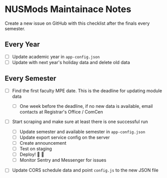 NUSMods Maintainace Notes
=========================

Create a new issue on GitHub with this checklist after the finals every semester.

## Every Year 

- [ ] Update academic year in `app-config.json` 
- [ ] Update with next year's holiday data and delete old data 

## Every Semester

- [ ] Find the first faculty MPE date. This is the deadline for updating module data
    - [ ] One week before the deadline, if no new data is available, email contacts at Registrar's Office / ComCen 
- [ ] Start scraping and make sure at least there is one successful run 
    - [ ] Update semester and available semester in `app-config.json`
    - [ ] Update export service config on the server
    - [ ] Create announcement 
    - [ ] Test on staging 
    - [ ] Deploy! :tada: :tada: 
    - [ ] Monitor Sentry and Messenger for issues 
- [ ] Update CORS schedule data and point `config.js` to the new JSON file


